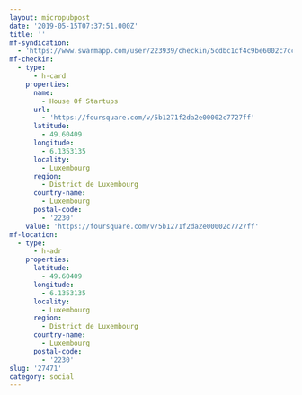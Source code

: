 ```yaml
---
layout: micropubpost
date: '2019-05-15T07:37:51.000Z'
title: ''
mf-syndication:
  - 'https://www.swarmapp.com/user/223939/checkin/5cdbc1cf4c9be6002c7ccd1f'
mf-checkin:
  - type:
      - h-card
    properties:
      name:
        - House Of Startups
      url:
        - 'https://foursquare.com/v/5b1271f2da2e00002c7727ff'
      latitude:
        - 49.60409
      longitude:
        - 6.1353135
      locality:
        - Luxembourg
      region:
        - District de Luxembourg
      country-name:
        - Luxembourg
      postal-code:
        - '2230'
    value: 'https://foursquare.com/v/5b1271f2da2e00002c7727ff'
mf-location:
  - type:
      - h-adr
    properties:
      latitude:
        - 49.60409
      longitude:
        - 6.1353135
      locality:
        - Luxembourg
      region:
        - District de Luxembourg
      country-name:
        - Luxembourg
      postal-code:
        - '2230'
slug: '27471'
category: social
---
```

